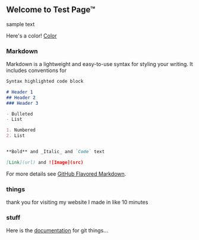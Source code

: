 ## Welcome to Test Page™
sample text


Here's a color! [Color](http://randomcolour.com/)

### Markdown

Markdown is a lightweight and easy-to-use syntax for styling your writing. It includes conventions for

```markdown
Syntax highlighted code block

# Header 1
## Header 2
### Header 3

- Bulleted
- List

1. Numbered
2. List


**Bold** and _Italic_ and `Code` text

[Link](url) and ![Image](src)
```

For more details see [GitHub Flavored Markdown](https://guides.github.com/features/mastering-markdown/).

### things
thank you for visiting my website I made in like 10 minutes

### stuff
Here is the [documentation](https://help.github.com/categories/github-pages-basics/) for git things...
